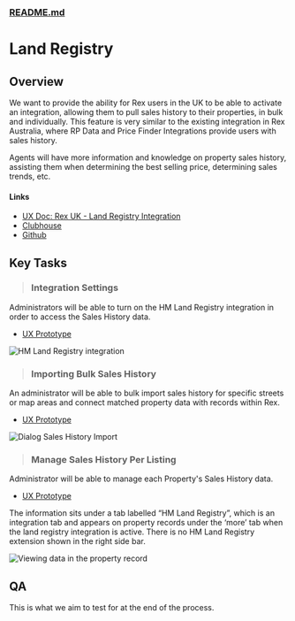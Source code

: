 
### [README.md](../README.md)

# Land Registry

## Overview

We want to provide the ability for Rex users in the UK to be able to activate an integration, allowing them to pull sales history to their properties, in bulk and individually. This feature is very similar to the existing integration in Rex Australia, where RP Data and Price Finder Integrations provide users with sales history.

Agents will have more information and knowledge on property sales history, assisting them when determining the best selling price, determining sales trends, etc.

#### Links

- [UX Doc: Rex UK - Land Registry Integration](https://docs.google.com/document/d/1OqpiBrKFJcKu4VwY-akVB4J79A6_1ZlgR_tLZoYC8BU/edit#heading=h.yduvmhvc306d)
- [Clubhouse](https://app.clubhouse.io/rexlabs/stories/space/27509/everything)
- [Github](https://github.com/rexlabsio/rex-app)

## Key Tasks

> ### Integration Settings 
Administrators will be able to turn on the HM Land Registry integration in order to access the Sales History data.  
- [UX Prototype](https://projects.invisionapp.com/share/5RQ0GEFUPJQ#/screens)

![HM Land Registry integration](https://firebasestorage.googleapis.com/v0/b/docsify-react.appspot.com/o/land-registry%2FHM%20Land%20Registry%20integration.png?alt=media&token=f9e2f016-4d4b-4245-85d7-e49cca35e621
)

> ### Importing Bulk Sales History  
An administrator will be able to bulk import sales history for specific streets or map areas and connect matched property data with records within Rex.
- [UX Prototype](https://projects.invisionapp.com/share/KMQ0GDKQD7Y#/screens)

![Dialog Sales History Import](https://firebasestorage.googleapis.com/v0/b/docsify-react.appspot.com/o/land-registry%2FDialog%20Sales%20History%20Import.png?alt=media&token=bc162e72-a2c2-4221-8cd3-fe1623155774)

> ### Manage Sales History Per Listing  
Administrator will be able to manage each Property's Sales History data.
- [UX Prototype](https://projects.invisionapp.com/share/KRQ0GD98JPC#/screens)

The information sits under a tab labelled “HM Land Registry”, which is an integration tab and appears on property records under the ‘more’ tab when the land registry integration is active.
There is no HM Land Registry extension shown in the right side bar.

![Viewing data in the property record](https://firebasestorage.googleapis.com/v0/b/docsify-react.appspot.com/o/land-registry%2FViewing%20data%20in%20the%20property%20record.png?alt=media&token=ac86df0c-56c6-41bf-9b12-52803f8bc7ac)

## QA

This is what we aim to test for at the end of the process.